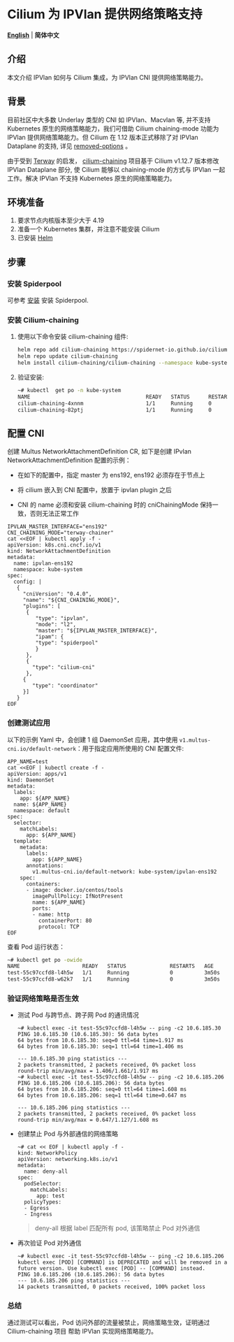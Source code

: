 # Cilium 为 IPVlan 提供网络策略支持

[**English**](./cilium-chaining.md) | **简体中文**

## 介绍

本文介绍 IPVlan 如何与 Cilium 集成，为 IPVlan CNI 提供网络策略能力。

## 背景

目前社区中大多数 Underlay 类型的 CNI 如 IPVlan、Macvlan 等, 并不支持 Kubernetes 原生的网络策略能力，我们可借助 Cilium chaining-mode 功能为 IPVlan 提供网络策略能力。但 Cilium 在 1.12 版本正式移除了对 IPVlan Dataplane 的支持, 详见 [removed-options](https://docs.cilium.io/en/v1.12/operations/upgrade/#removed-options) 。

由于受到 [Terway](https://github.com/AliyunContainerService/terway) 的启发， [cilium-chaining](https://github.com/spidernet-io/cilium-chaining) 项目基于 Cilium v1.12.7 版本修改 IPVlan Dataplane 部分, 使 Cilium 能够以 chaining-mode 的方式与 IPVlan 一起工作。解决 IPVlan 不支持 Kubernetes 原生的网络策略能力。

## 环境准备

1. 要求节点内核版本至少大于 4.19
2. 准备一个 Kubernetes 集群，并注意不能安装 Cilium
3. 已安装 [Helm](https://helm.sh/docs/intro/install/)

## 步骤

### 安装 Spiderpool

可参考 [安装](./readme-zh_CN.md) 安装 Spiderpool.

### 安装 Cilium-chaining

1. 使用以下命令安装 cilium-chaining 组件:

    ```bash
    helm repo add cilium-chaining https://spidernet-io.github.io/cilium-chaining
    helm repo update cilium-chaining
    helm install cilium-chaining/cilium-chaining --namespace kube-system
    ```

2. 验证安装:

    ```bash
    ~# kubectl  get po -n kube-system
    NAME                                     READY   STATUS      RESTARTS         AGE
    cilium-chaining-4xnnm                    1/1     Running     0                5m48s
    cilium-chaining-82ptj                    1/1     Running     0                5m48s
    ```

## 配置 CNI

创建 Multus NetworkAttachmentDefinition CR, 如下是创建 IPvlan NetworkAttachmentDefinition 配置的示例：

- 在如下的配置中，指定 master 为 ens192, ens192 必须存在于节点上

- 将 cilium 嵌入到 CNI 配置中，放置于 ipvlan plugin 之后

- CNI 的 name 必须和安装 cilium-chaining 时的 cniChainingMode 保持一致，否则无法正常工作

```shell
IPVLAN_MASTER_INTERFACE="ens192"
CNI_CHAINING_MODE="terway-chainer"
cat <<EOF | kubectl apply -f -
apiVersion: k8s.cni.cncf.io/v1
kind: NetworkAttachmentDefinition
metadata:
  name: ipvlan-ens192
  namespace: kube-system
spec:
  config: |
   {
     "cniVersion": "0.4.0",
     "name": "${CNI_CHAINING_MODE}",
     "plugins": [
      {
         "type": "ipvlan",
         "mode": "l2",
         "master": "${IPVLAN_MASTER_INTERFACE}",
         "ipam": {
         "type": "spiderpool"
         }
      },
      {
        "type": "cilium-cni"
      },
     {
        "type": "coordinator"
     }]
   }
EOF
```

### 创建测试应用

以下的示例 Yaml 中，会创建 1 组 DaemonSet 应用，其中使用 `v1.multus-cni.io/default-network`：用于指定应用所使用的 CNI 配置文件:

```shell
APP_NAME=test
cat <<EOF | kubectl create -f -
apiVersion: apps/v1
kind: DaemonSet
metadata:
  labels:
    app: ${APP_NAME}
  name: ${APP_NAME}
  namespace: default
spec:
  selector:
    matchLabels:
      app: ${APP_NAME}
  template:
    metadata:
      labels:
        app: ${APP_NAME}
      annotations:
        v1.multus-cni.io/default-network: kube-system/ipvlan-ens192
    spec:
      containers:
      - image: docker.io/centos/tools
        imagePullPolicy: IfNotPresent
        name: ${APP_NAME}
        ports:
        - name: http
          containerPort: 80
          protocol: TCP
EOF
```

查看 Pod 运行状态：

```bash
~# kubectl get po -owide
NAME                    READY   STATUS              RESTARTS   AGE     IP             NODE          NOMINATED NODE   READINESS GATES
test-55c97ccfd8-l4h5w   1/1     Running             0          3m50s   10.6.185.217   worker1       <none>           <none>
test-55c97ccfd8-w62k7   1/1     Running             0          3m50s   10.6.185.206   controller1   <none>           <none>
```

### 验证网络策略是否生效

- 测试 Pod 与跨节点、跨子网 Pod 的通讯情况

    ```shell
    ~# kubectl exec -it test-55c97ccfd8-l4h5w -- ping -c2 10.6.185.30
    PING 10.6.185.30 (10.6.185.30): 56 data bytes
    64 bytes from 10.6.185.30: seq=0 ttl=64 time=1.917 ms
    64 bytes from 10.6.185.30: seq=1 ttl=64 time=1.406 ms
   
    --- 10.6.185.30 ping statistics ---
    2 packets transmitted, 2 packets received, 0% packet loss
    round-trip min/avg/max = 1.406/1.661/1.917 ms
    ~# kubectl exec -it test-55c97ccfd8-l4h5w -- ping -c2 10.6.185.206
    PING 10.6.185.206 (10.6.185.206): 56 data bytes
    64 bytes from 10.6.185.206: seq=0 ttl=64 time=1.608 ms
    64 bytes from 10.6.185.206: seq=1 ttl=64 time=0.647 ms
   
    --- 10.6.185.206 ping statistics ---
    2 packets transmitted, 2 packets received, 0% packet loss
    round-trip min/avg/max = 0.647/1.127/1.608 ms

    ```

- 创建禁止 Pod 与外部通信的网络策略

    ```shell
    ~# cat << EOF | kubectl apply -f -
    kind: NetworkPolicy
    apiVersion: networking.k8s.io/v1
    metadata:
      name: deny-all
    spec:
      podSelector:
        matchLabels:
          app: test
      policyTypes:
      - Egress
      - Ingress
    ```

    > deny-all 根据 label 匹配所有 pod, 该策略禁止 Pod 对外通信
  
- 再次验证 Pod 对外通信

    ```shell
    ~# kubectl exec -it test-55c97ccfd8-l4h5w -- ping -c2 10.6.185.206
    kubectl exec [POD] [COMMAND] is DEPRECATED and will be removed in a future version. Use kubectl exec [POD] -- [COMMAND] instead.
    PING 10.6.185.206 (10.6.185.206): 56 data bytes
    --- 10.6.185.206 ping statistics ---
    14 packets transmitted, 0 packets received, 100% packet loss
    ```

### 总结

通过测试可以看出，Pod 访问外部的流量被禁止，网络策略生效，证明通过 Cilium-chaining 项目 帮助 IPVlan 实现网络策略能力。
